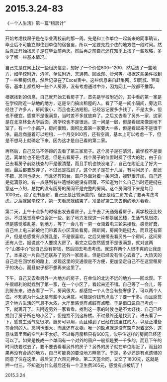 2015.3.24-83
=============
《一个人生活》第一篇“租房计”

------

开始考虑找房子是在毕业离校前的那一周。先是和工作单位一起新来的同事确认，毕业后不可能立即住到单位的宿舍里，所以一定要先找个住的地方住一段时间。然后真正开始找房子是在毕业前两天。然后再之前自己还在知乎上找了一些攻略，多少了解一些基本情况。

自己先是在网上找一些租房信息，想好了一个价位800~1200，然后选了一些地方，如学校附近、清河、单位附近、天通苑、回龙观、沙河等。根据这些条件找到了一些租房信息，然后记录在了Excel表中。这些信息来自赶集网、51同城、豆瓣等，基本上都找的一些个人房源，没有考虑通过中介，因为网上一般都不推荐。

根据找到的信息，自己就开始去看房子了。首先是学校附近的，其中看的第一家是在学校附近一站地的地方，这是专门搞出租屋的人。看了下是一间小隔间，旁边已经住了许多人，房间很小，而且也无法短租。已经忘记要多少钱了，不是太多，但也不便宜。感觉不是很满意，当时差不多就放弃了。之后又去看了另外一家，这家是在北京林业大学后面，离学校也不是很远。这一间是一层，但是看起来像是地下室了，有一个小窗户，房间很暗，面积比着第一家要大一些，但是看起来不是很干净。最后商量着可以短租，一个月交900百，还有空调，基本上可以考虑一下，但是不想马上就确定下来，因为这才是自己看的第二家。

再然后，自己又马不停蹄的去看了第三家房子。这个房子是在清河，离学校不是很远，离单位也不是很远。但是去看房子，找个房子的位置时费了很大的劲，由于自己去看房子前路线查的不是很清楚，而且手机也快没电了，自己在附近走了好大一圈。最后都要放弃了，不过还是找到了。这个房子是在十几层，有两间房子，都还不错，房间也挺大，而且还有阳台。窗户外面对着一条河流，视野很开阔，自己还是挺满意的。有一点感到有些遗憾的是没有厨房，不知道为什么自己当时还是挺在意这一点的，总觉的没有厨房的房间不是完整的房间。这个房间租下来是每月1000元，除了没有厨房，自己还是比较满意的。但还是给二房东说了要再考虑考虑。之后就回学校了，第一天看房就结束了，准备好第二天去别的地方看看。

第二天，上午十点多的时候出发去看房子。上午去了天通苑看房子，离学校还比较远，不过感觉离单位会近一些。到了地方发现这一片都是居民楼，生活气息很浓，但是感觉脏乱差。到地方，等了一会儿有一男一女骑着电三轮来接我，感觉好蠢，自己坐上电三轮被他们带着去小区深处看房。隔断间，房间倒是挺大，而且还有窗户，但是总感觉有点脏乱差，不是很喜欢。之后又被带去看另外一个房间，这间房还有人住，据说这个人要换大房了。看完之后依然感觉不是很满意，就对这两个”山寨中介“说自己没有带钱，然后回去考虑考虑。就这样两个人很不爽的让我走了。本来这一片自己还联系了另外一家房主，但是已经没有信心去看了。大热天的自己走在回学校的路上，发现这里的交通很是不方便，更加坚定自己不在这里租房子的决心。而且似乎都不想再来这里了。

下午，自己又去看另外一片地方的房子，在单位的北边不远的地方——回龙观。下午很顺利的就找到了第一家，在一个小区了，看起来还不错。自己等了一会儿，等到房东来。进去看了一下，房间很大，都感觉一个人住会有些奢侈了，可以两个人住。不知道为什么还是有些不太满意，可能是价钱有点高了？要一千多。而且感觉这个地方生活的气息不太浓，大厅里感觉有点脏有点暗。于是借口说自己考虑一下，就离开了。去附近另外一家看看。找到这一家的时候也是不太好找，自己已经找到了房子所在的小区了，但是找不到这栋楼。不过最终还是找到了。进去看了一下，感觉生活气息很浓，厨房可以用，而且碰到了已经在这里住的人，以及正准备签合同的人。房间也很大，而且还有衣柜。唯一的缺点就是没有窗户对着室外，这意味着里面的空气并不太好。不过每月房租只有600元，似乎住这样的房间已经还可以了。如果是换成一个单间有一个对外的窗户一般都是要一千多的。而且下午的时间快要过去了，要不要去看看另外的房子？另外的房子就在单位附近了，而且如果再没有合适的地方，自己可能真的要没地方睡觉了。于是，多少还是有点遗憾的同意了住在这里。最后交了六百元押金。第二天签合同，又交了1800元，这就是押一付三。不知道为什么最后还有一个卫生费365元，感觉有点被坑了！

2015.3.24